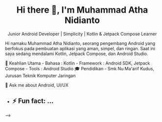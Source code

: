 <h1 align="center">Hi there 👋, I'm Muhammad Atha Nidianto</h1>
<p align="center">
  Junior Android Developer | Simplicity | Kotlin & Jetpack Compose Learner
</p>

Hi namaku Muhammad Atha Nidianto, seorang pengembang Android yang berfokus pada pembuatan aplikasi yang aman, simpel, dan ringan. Saat ini saya sedang mendalami Kotlin, Jetpack Compose, dan Android Studio.

 🔭 Keahlian Utama
      - Bahasa : Kotlin
      - Framework : Android SDK, Jetpack Compose
      - Tools : Android Studio
 🎓 Pendidikan
      - Smk Nu Ma'arif Kudus, Jurusan Teknik Komputer Jaringan
      
 💬 Ask me about Android, UI/UX
- ⚡ Fun fact: ...
  -
-->

